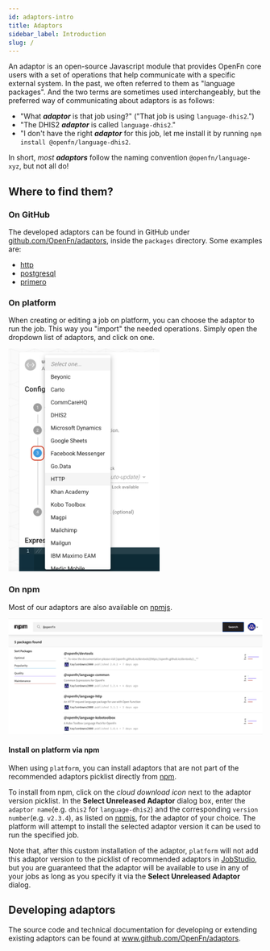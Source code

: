 ```yaml
---
id: adaptors-intro
title: Adaptors
sidebar_label: Introduction
slug: /
---
```


An adaptor is an open-source Javascript module that provides OpenFn core users
with a set of operations that help communicate with a specific external system.
In the past, we often referred to them as "language packages". And the two terms
are sometimes used interchangeably, but the preferred way of communicating about
adaptors is as follows:

- "What _**adaptor**_ is that job using?" ("That job is using
  `language-dhis2`.")
- "The DHIS2 _**adaptor**_ is called `language-dhis2`."
- "I don't have the right _**adaptor**_ for this job, let me install it by
  running `npm install @openfn/language-dhis2`.

In short, _most_ _**adaptors**_ follow the naming convention
`@openfn/language-xyz`, but not all do!

## Where to find them?

### On GitHub

The developed adaptors can be found in GitHub under
[github.com/OpenFn/adaptors](https://github.com/OpenFn/adaptors), inside the
`packages` directory. Some examples are:

- [http](https://github.com/OpenFn/adaptors/tree/main/packages/http)
- [postgresql](https://github.com/OpenFn/adaptors/tree/main/packages/postgresql)
- [primero](https://github.com/OpenFn/adaptors/tree/main/packages/primero)

### On platform

When creating or editing a job on platform, you can choose the adaptor to run
the job. This way you "import" the needed operations. Simply open the dropdown
list of adaptors, and click on one.

<img src="/img/adaptor_choice_openfn.png" width="300" />

### On npm

Most of our adaptors are also available on
[npmjs](https://www.npmjs.com/search?q=%40openfn).

![Adaptors list in npm](/img/adaptor_npm.png)

#### Install on platform via npm

When using `platform`, you can install adaptors that are not part of the
recommended adaptors picklist directly from
[npm](https://www.npmjs.com/search?q=%40openfn).

To install from npm, click on the _cloud download icon_ next to the adaptor
version picklist. In the **Select Unreleased Adaptor** dialog box, enter the
`adaptor name`(e.g. `dhis2` for `language-dhis2`) and the corresponding
`version number`(e.g. `v2.3.4`), as listed on
[npmjs](https://www.npmjs.com/search?q=%40openfn), for the adaptor of your
choice. The platform will attempt to install the selected adaptor version it can
be used to run the specified job.

Note that, after this custom installation of the adaptor, `platform` will not
add this adaptor version to the picklist of recommended adaptors in
[JobStudio](/documentation/jobs/job-studio), but you are guaranteed that the
adaptor will be available to use in any of your jobs as long as you specify it
via the **Select Unreleased Adaptor** dialog.

## Developing adaptors

The source code and technical documentation for developing or extending existing
adaptors can be found at www.github.com/OpenFn/adaptors.
